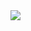<img src="https://www.innovationnewsnetwork.com/wp-content/uploads/2021/02/time-dilation-2-1024x576.jpg" width="auto">
